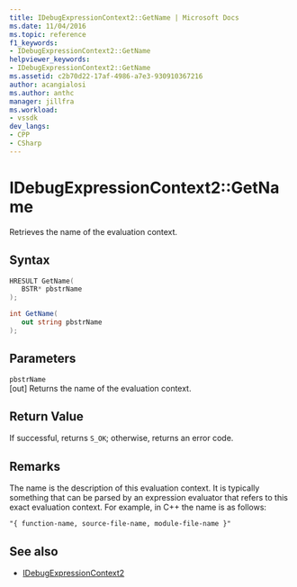 ```yaml
---
title: IDebugExpressionContext2::GetName | Microsoft Docs
ms.date: 11/04/2016
ms.topic: reference
f1_keywords:
- IDebugExpressionContext2::GetName
helpviewer_keywords:
- IDebugExpressionContext2::GetName
ms.assetid: c2b70d22-17af-4986-a7e3-930910367216
author: acangialosi
ms.author: anthc
manager: jillfra
ms.workload:
- vssdk
dev_langs:
- CPP
- CSharp
---
```

# IDebugExpressionContext2::GetName
Retrieves the name of the evaluation context.

## Syntax

```cpp
HRESULT GetName( 
   BSTR* pbstrName
);
```

```csharp
int GetName( 
   out string pbstrName
);
```

## Parameters
`pbstrName`\
[out] Returns the name of the evaluation context.

## Return Value
 If successful, returns `S_OK`; otherwise, returns an error code.

## Remarks
 The name is the description of this evaluation context. It is typically something that can be parsed by an expression evaluator that refers to this exact evaluation context. For example, in C++ the name is as follows:

```
"{ function-name, source-file-name, module-file-name }"
```

## See also
- [IDebugExpressionContext2](../../../extensibility/debugger/reference/idebugexpressioncontext2.md)
